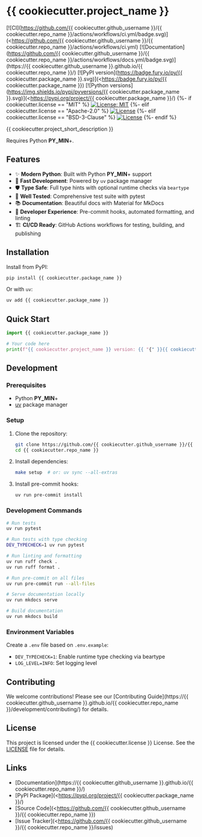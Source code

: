 # {{ cookiecutter.project_name }}

[![CI](https://github.com/{{ cookiecutter.github_username }}/{{ cookiecutter.repo_name }}/actions/workflows/ci.yml/badge.svg)](<https://github.com/{{ cookiecutter.github_username }}/{{ cookiecutter.repo_name }}/actions/workflows/ci.yml)
[![Documentation](https://github.com/{{ cookiecutter.github_username }}/{{ cookiecutter.repo_name }}/actions/workflows/docs.yml/badge.svg)](https://{{ cookiecutter.github_username }}.github.io/{{ cookiecutter.repo_name }}/)
[![PyPI version](https://badge.fury.io/py/{{ cookiecutter.package_name }}.svg)](<https://badge.fury.io/py/{{ cookiecutter.package_name }})
[![Python versions](https://img.shields.io/pypi/pyversions/{{ cookiecutter.package_name }}.svg)](<https://pypi.org/project/{{ cookiecutter.package_name }}/)
{%- if cookiecutter.license == "MIT" %}
[![License: MIT](https://img.shields.io/badge/License-MIT-yellow.svg)](https://opensource.org/licenses/MIT)
{%- elif cookiecutter.license == "Apache-2.0" %}
[![License](https://img.shields.io/badge/License-Apache%202.0-blue.svg)](https://opensource.org/licenses/Apache-2.0)
{%- elif cookiecutter.license == "BSD-3-Clause" %}
[![License](https://img.shields.io/badge/License-BSD%203--Clause-blue.svg)](https://opensource.org/licenses/BSD-3-Clause)
{%- endif %}

{{ cookiecutter.project_short_description }}

Requires Python **__PY_MIN__**+.

## Features

- ✨ **Modern Python**: Built with Python **__PY_MIN__**+ support
- 🚀 **Fast Development**: Powered by `uv` package manager
- 🛡️ **Type Safe**: Full type hints with optional runtime checks via `beartype`
- 🧪 **Well Tested**: Comprehensive test suite with pytest
- 📚 **Documentation**: Beautiful docs with Material for MkDocs
- 🔧 **Developer Experience**: Pre-commit hooks, automated formatting, and linting
- 🏗️ **CI/CD Ready**: GitHub Actions workflows for testing, building, and publishing

## Installation

Install from PyPI:

```bash
pip install {{ cookiecutter.package_name }}
```

Or with `uv`:

```bash
uv add {{ cookiecutter.package_name }}
```

## Quick Start

```python
import {{ cookiecutter.package_name }}

# Your code here
print(f"{{ cookiecutter.project_name }} version: {{ "{" }}{{ cookiecutter.package_name }}.__version__{{ "}" }}")
```

## Development

### Prerequisites

- Python **__PY_MIN__**+
- [uv](https://github.com/astral-sh/uv) package manager

### Setup

1. Clone the repository:

   ```bash
   git clone https://github.com/{{ cookiecutter.github_username }}/{{ cookiecutter.repo_name }}.git
   cd {{ cookiecutter.repo_name }}
   ```

2. Install dependencies:

   ```bash
   make setup  # or: uv sync --all-extras
   ```

3. Install pre-commit hooks:

   ```bash
   uv run pre-commit install
   ```

### Development Commands

```bash
# Run tests
uv run pytest

# Run tests with type checking
DEV_TYPECHECK=1 uv run pytest

# Run linting and formatting
uv run ruff check .
uv run ruff format .

# Run pre-commit on all files
uv run pre-commit run --all-files

# Serve documentation locally
uv run mkdocs serve

# Build documentation
uv run mkdocs build
```

### Environment Variables

Create a `.env` file based on `.env.example`:

- `DEV_TYPECHECK=1`: Enable runtime type checking via beartype
- `LOG_LEVEL=INFO`: Set logging level

## Contributing

We welcome contributions! Please see our [Contributing Guide](https://{{ cookiecutter.github_username }}.github.io/{{ cookiecutter.repo_name }}/development/contributing/) for details.

## License

This project is licensed under the {{ cookiecutter.license }} License. See the [LICENSE](LICENSE) file for details.

## Links

- [Documentation](https://{{ cookiecutter.github_username }}.github.io/{{ cookiecutter.repo_name }}/)
- [PyPI Package](<https://pypi.org/project/{{ cookiecutter.package_name }}/)
- [Source Code](<https://github.com/{{ cookiecutter.github_username }}/{{ cookiecutter.repo_name }})
- [Issue Tracker](<https://github.com/{{ cookiecutter.github_username }}/{{ cookiecutter.repo_name }}/issues)

